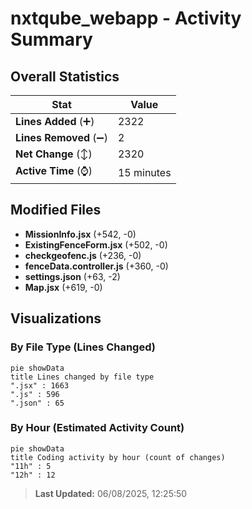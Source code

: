 # nxtqube_webapp - Activity Summary 

## Overall Statistics

| Stat                   | Value                                                             |
| ---------------------- | ----------------------------------------------------------------- |
| **Lines Added** (➕)   | 2322                                          |
| **Lines Removed** (➖) | 2                                        |
| **Net Change** (↕)    | 2320                |
| **Active Time** (⌚)   | 15 minutes |


## Modified Files
- **MissionInfo.jsx** (+542, -0)
- **ExistingFenceForm.jsx** (+502, -0)
- **checkgeofenc.js** (+236, -0)
- **fenceData.controller.js** (+360, -0)
- **settings.json** (+63, -2)
- **Map.jsx** (+619, -0)

## Visualizations

### By File Type (Lines Changed)

```mermaid
pie showData
title Lines changed by file type
".jsx" : 1663
".js" : 596
".json" : 65
```

### By Hour (Estimated Activity Count)

```mermaid
pie showData
title Coding activity by hour (count of changes)
"11h" : 5
"12h" : 12
```


> **Last Updated:** 06/08/2025, 12:25:50